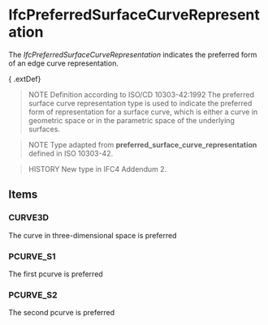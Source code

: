 # IfcPreferredSurfaceCurveRepresentation

The _IfcPreferredSurfaceCurveRepresentation_ indicates the preferred form of an edge curve representation.
<!-- end of short definition -->


{ .extDef}
> NOTE Definition according to ISO/CD 10303-42:1992
> The preferred surface curve representation type is used to indicate the preferred form of representation for a surface curve, which is either a curve in geometric space or in the parametric space of the underlying surfaces.

> NOTE Type adapted from **preferred_surface_curve_representation** defined in ISO 10303-42.

> HISTORY New type in IFC4 Addendum 2.

## Items

### CURVE3D
The curve in three-dimensional space is preferred

### PCURVE_S1
The first pcurve is preferred

### PCURVE_S2
The second pcurve is preferred
